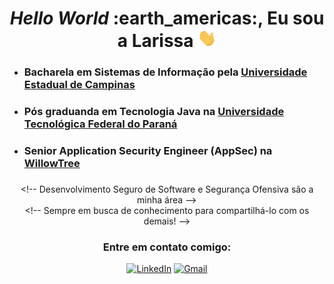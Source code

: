 <h1 align="center"><i>Hello World</i> :earth_americas:, Eu sou a Larissa <img src="https://raw.githubusercontent.com/ABSphreak/ABSphreak/master/gifs/Hi.gif" width="30px" />  </h1>

<div align="left">
 <ul>
        <li><h3>Bacharela em Sistemas de Informação pela <a href="https://www.unicamp.br/unicamp/">Universidade Estadual de Campinas</a></h3></li>
        <li><h3>Pós graduanda em Tecnologia Java na <a href="https://www.utfpr.edu.br/">Universidade Tecnológica Federal do Paraná </a></h3></li>
        <li><h3>Senior Application Security Engineer (AppSec) na  <a href="https://www.willowtreeapps.com/">WillowTree</a><h3></li>
  </ul>
</div>

<div align="center">
      &lt;!-- Desenvolvimento Seguro de Software e Segurança Ofensiva são a minha área --&gt;
      <br />
      &lt;!-- Sempre em busca de conhecimento para compartilhá-lo com os demais! --&gt;
</div>


<div align="center">
<h3>Entre em contato comigo:</h3>
<p>
<a href="https://www.linkedin.com/in/larissa-benevides/" target="_blank"><img alt="LinkedIn" src="https://img.shields.io/badge/linkedin-%230077B5.svg?&style=for-the-badge&logo=linkedin&logoColor=white" /></a> 
<a href="mailto:larissabenevidesvieira@gmail.com" target="_blank"><img alt="Gmail" src="https://img.shields.io/badge/Gmail-D14836?style=for-the-badge&logo=gmail&logoColor=white" /></a> 
</p>
</div>

<br/>



